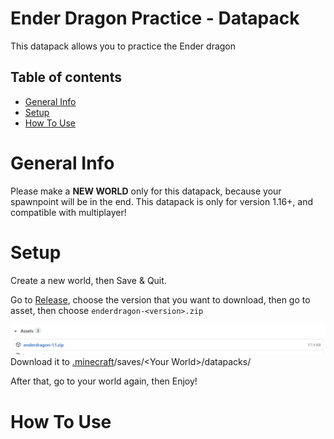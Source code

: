 # Ender Dragon Practice - Datapack

This datapack allows you to practice the Ender dragon

## Table of contents

-   [General Info](#general-info)
-   [Setup](#setup)
-   [How To Use](#how-to-use)

# General Info

Please make a **NEW WORLD** only for this datapack, because your spawnpoint will be in the end. This datapack is only for version 1.16+, and compatible with multiplayer!

# Setup

Create a new world, then Save & Quit.

Go to [Release](https://github.com/barraIhsan/enderdragon/releases/), choose the version that you want to download, then go to asset, then choose `enderdragon-<version>.zip`

![Asset Download File](image/assetDownload.jpg)
Download it to [.minecraft](https://minecraft.gamepedia.com/.minecraft "Locate your .minecraft folder")/saves/\<Your World>\/datapacks/

After that, go to your world again, then Enjoy!

# How To Use
